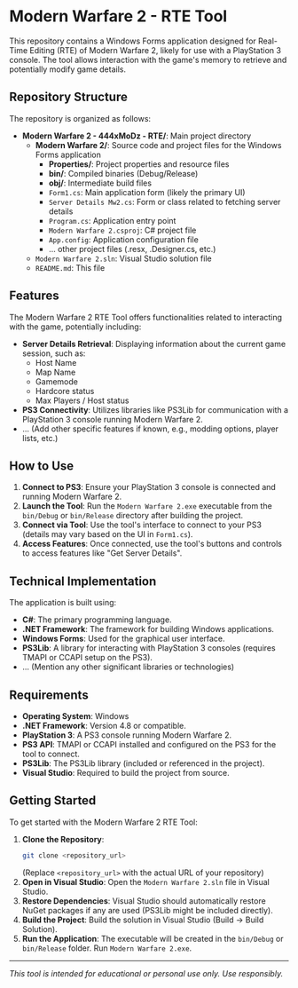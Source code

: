 # Modern Warfare 2 - RTE Tool

This repository contains a Windows Forms application designed for Real-Time Editing (RTE) of Modern Warfare 2, likely for use with a PlayStation 3 console. The tool allows interaction with the game's memory to retrieve and potentially modify game details.

## Repository Structure

The repository is organized as follows:

- **Modern Warfare 2 - 444xMoDz - RTE/**: Main project directory
  - **Modern Warfare 2/**: Source code and project files for the Windows Forms application
    - **Properties/**: Project properties and resource files
    - **bin/**: Compiled binaries (Debug/Release)
    - **obj/**: Intermediate build files
    - `Form1.cs`: Main application form (likely the primary UI)
    - `Server Details Mw2.cs`: Form or class related to fetching server details
    - `Program.cs`: Application entry point
    - `Modern Warfare 2.csproj`: C# project file
    - `App.config`: Application configuration file
    - ... other project files (.resx, .Designer.cs, etc.)
  - `Modern Warfare 2.sln`: Visual Studio solution file
  - `README.md`: This file

## Features

The Modern Warfare 2 RTE Tool offers functionalities related to interacting with the game, potentially including:

- **Server Details Retrieval**: Displaying information about the current game session, such as:
  - Host Name
  - Map Name
  - Gamemode
  - Hardcore status
  - Max Players / Host status
- **PS3 Connectivity**: Utilizes libraries like PS3Lib for communication with a PlayStation 3 console running Modern Warfare 2.
- ... (Add other specific features if known, e.g., modding options, player lists, etc.)

## How to Use

1.  **Connect to PS3**: Ensure your PlayStation 3 console is connected and running Modern Warfare 2.
2.  **Launch the Tool**: Run the `Modern Warfare 2.exe` executable from the `bin/Debug` or `bin/Release` directory after building the project.
3.  **Connect via Tool**: Use the tool's interface to connect to your PS3 (details may vary based on the UI in `Form1.cs`).
4.  **Access Features**: Once connected, use the tool's buttons and controls to access features like "Get Server Details".

## Technical Implementation

The application is built using:

-   **C#**: The primary programming language.
-   **.NET Framework**: The framework for building Windows applications.
-   **Windows Forms**: Used for the graphical user interface.
-   **PS3Lib**: A library for interacting with PlayStation 3 consoles (requires TMAPI or CCAPI setup on the PS3).
-   ... (Mention any other significant libraries or technologies)

## Requirements

-   **Operating System**: Windows
-   **.NET Framework**: Version 4.8 or compatible.
-   **PlayStation 3**: A PS3 console running Modern Warfare 2.
-   **PS3 API**: TMAPI or CCAPI installed and configured on the PS3 for the tool to connect.
-   **PS3Lib**: The PS3Lib library (included or referenced in the project).
-   **Visual Studio**: Required to build the project from source.

## Getting Started

To get started with the Modern Warfare 2 RTE Tool:

1.  **Clone the Repository**:
    ```bash
    git clone <repository_url>
    ```
    (Replace `<repository_url>` with the actual URL of your repository)
2.  **Open in Visual Studio**: Open the `Modern Warfare 2.sln` file in Visual Studio.
3.  **Restore Dependencies**: Visual Studio should automatically restore NuGet packages if any are used (PS3Lib might be included directly).
4.  **Build the Project**: Build the solution in Visual Studio (Build -> Build Solution).
5.  **Run the Application**: The executable will be created in the `bin/Debug` or `bin/Release` folder. Run `Modern Warfare 2.exe`.

---

*This tool is intended for educational or personal use only. Use responsibly.*